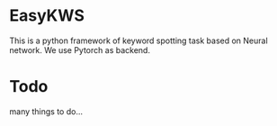 # EasyKWS

This is a python framework of keyword spotting task based on Neural network. We use Pytorch as backend.


# Todo
many things to do...
